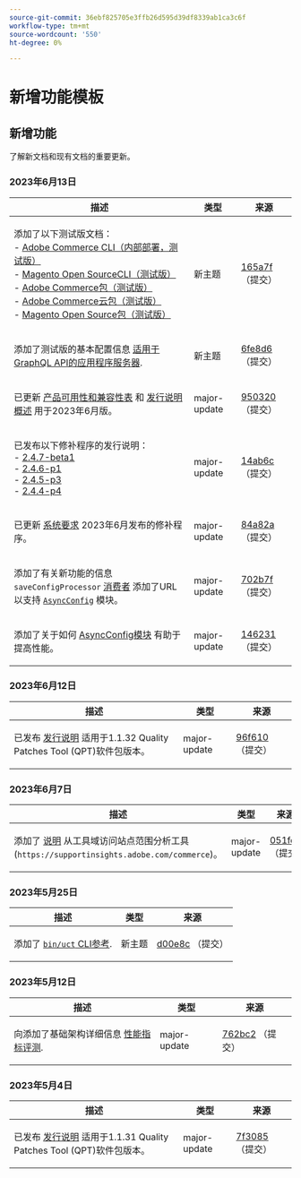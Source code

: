 ```yaml
---
source-git-commit: 36ebf825705e3ffb26d595d39df8339ab1ca3c6f
workflow-type: tm+mt
source-wordcount: '550'
ht-degree: 0%

---
```

# 新增功能模板

## 新增功能

了解新文档和现有文档的重要更新。

### 2023年6月13日

<table style="table-layout:auto;">
  <thead>
    <tr>
      <th>描述</th>
      <th>类型</th>
      <th>来源</th>
    </tr>
  </thead>
  <tbody>
    <tr>
      <td><p>添加了以下测试版文档：<br />- <a href="https://experienceleague.adobe.com/docs/commerce-operations/reference/commerce-on-premises-beta.html">Adobe Commerce CLI（内部部署，测试版）</a><br />- <a href="https://experienceleague.adobe.com/docs/commerce-operations/reference/magento-open-source-beta.html">Magento Open SourceCLI（测试版）</a><br />- <a href="https://experienceleague.adobe.com/docs/commerce-operations/release/packages/adobe-commerce-beta.html">Adobe Commerce包（测试版）</a><br />- <a href="https://experienceleague.adobe.com/docs/commerce-operations/release/packages/cloud-beta.html">Adobe Commerce云包（测试版）</a><br />- <a href="https://experienceleague.adobe.com/docs/commerce-operations/release/packages/magento-open-source-beta.html">Magento Open Source包（测试版）</a></p>
</td>
      <td>新主题</td>
      <td><a href="https://github.com/AdobeDocs/commerce-operations.en/commit/165a7f99fa173b17e436c07dc1fbcf9323478762">165a7f</a> （提交）</td>
    </tr>
    <tr>
      <td><p>添加了测试版的基本配置信息 <a href="https://experienceleague.adobe.com/docs/commerce-operations/performance-best-practices/performance-best-practices/application-server.html">适用于GraphQL API的应用程序服务器</a>.</p>
</td>
      <td>新主题</td>
      <td><a href="https://github.com/AdobeDocs/commerce-operations.en/commit/6fe8d69933b7b2260a33b55bb2b12609addd3c90">6fe8d6</a> （提交）</td>
    </tr>
    <tr>
      <td><p>已更新 <a href="https://experienceleague.adobe.com/docs/commerce-operations/release/product-availability.html">产品可用性和兼容性表</a> 和 <a href="https://experienceleague.adobe.com/docs/commerce-operations/release/notes/overview.html">发行说明概述</a> 用于2023年6月版。</p>
</td>
      <td>major-update</td>
      <td><a href="https://github.com/AdobeDocs/commerce-operations.en/commit/95032071bca59ad1466aed16033a871d820c40b3">950320</a> （提交）</td>
    </tr>
    <tr>
      <td><p>已发布以下修补程序的发行说明：<br />- <a href="https://experienceleague.adobe.com/docs/commerce-operations/release/notes/adobe-commerce/2-4-7.html">2.4.7-beta1</a><br />- <a href="https://experienceleague.adobe.com/docs/commerce-operations/release/notes/security-patches/2-4-6-p1.html">2.4.6-p1</a><br />- <a href="https://experienceleague.adobe.com/docs/commerce-operations/release/notes/security-patches/2-4-5-p3.html">2.4.5-p3</a><br />- <a href="https://experienceleague.adobe.com/docs/commerce-operations/release/notes/security-patches/2-4-4-p4.html">2.4.4-p4</a></p>
</td>
      <td>major-update</td>
      <td><a href="https://github.com/AdobeDocs/commerce-operations.en/commit/14ab6c2495ffb2ddd6321cd0fbb317df6fd866b3">14ab6c</a> （提交）</td>
    </tr>
    <tr>
      <td><p>已更新 <a href="https://experienceleague.adobe.com/docs/commerce-operations/installation-guide/system-requirements.html">系统要求</a> 2023年6月发布的修补程序。</p>
</td>
      <td>major-update</td>
      <td><a href="https://github.com/AdobeDocs/commerce-operations.en/commit/84a82a6806e43a928be7e6743457d8fc9288338e">84a82a</a> （提交）</td>
    </tr>
    <tr>
      <td><p>添加了有关新功能的信息 <code class="language-plaintext highlighter-rouge">saveConfigProcessor</code> <a href="https://experienceleague.adobe.com/docs/commerce-operations/configuration-guide/message-queues/consumers.html">消费者</a> 添加了URL以支持 <a href="https://experienceleague.adobe.com/docs/commerce-operations/performance-best-practices/configuration.html#asynchronous-configuration-save"><code class="language-plaintext highlighter-rouge">AsyncConfig</code></a> 模块。</p>
</td>
      <td>major-update</td>
      <td><a href="https://github.com/AdobeDocs/commerce-operations.en/commit/702b7f73d1bd315528c332418ed3a5f2666c3efc">702b7f</a> （提交）</td>
    </tr>
    <tr>
      <td><p>添加了关于如何 <a href="https://experienceleague.adobe.com/docs/commerce-operations/performance-best-practices/configuration.html#asynchronous-configuration-save">AsyncConfig模块</a> 有助于提高性能。</p>
</td>
      <td>major-update</td>
      <td><a href="https://github.com/AdobeDocs/commerce-operations.en/commit/146231fb1b559e6043b8610da02c2015b2f77d6c">146231</a> （提交）</td>
    </tr>
  </tbody>
</table>

### 2023年6月12日

<table style="table-layout:auto;">
  <thead>
    <tr>
      <th>描述</th>
      <th>类型</th>
      <th>来源</th>
    </tr>
  </thead>
  <tbody>
    <tr>
      <td><p>已发布 <a href="https://experienceleague.adobe.com/docs/commerce-operations/tools/quality-patches-tool/release-notes.html">发行说明</a> 适用于1.1.32 Quality Patches Tool (QPT)软件包版本。</p>
</td>
      <td>major-update</td>
      <td><a href="https://github.com/AdobeDocs/commerce-operations.en/commit/96f6107732880601f3788ae73bebef3039aa85c3">96f610</a> （提交）</td>
    </tr>
  </tbody>
</table>

### 2023年6月7日

<table style="table-layout:auto;">
  <thead>
    <tr>
      <th>描述</th>
      <th>类型</th>
      <th>来源</th>
    </tr>
  </thead>
  <tbody>
    <tr>
      <td><p>添加了 <a href="https://experienceleague.adobe.com/docs/commerce-operations/tools/site-wide-analysis-tool/access.html">说明</a> 从工具域访问站点范围分析工具(<code class="language-plaintext highlighter-rouge">https://supportinsights.adobe.com/commerce</code>)。</p>
</td>
      <td>major-update</td>
      <td><a href="https://github.com/AdobeDocs/commerce-operations.en/commit/051fe7707cef593027bcff93ae39adfc5cf1af3c">051fe7</a> （提交）</td>
    </tr>
  </tbody>
</table><!-- date_group -->

### 2023年5月25日

<table style="table-layout:auto;">
  <thead>
    <tr>
      <th>描述</th>
      <th>类型</th>
      <th>来源</th>
    </tr>
  </thead>
  <tbody>
    <tr>
      <td><p>添加了 <a href="https://experienceleague.adobe.com/docs/commerce-operations/reference/uct.html"><code class="language-plaintext highlighter-rouge">bin/uct</code> CLI参考</a>.</p>
</td>
      <td>新主题</td>
      <td><a href="https://github.com/AdobeDocs/commerce-operations.en/commit/d00e8cb4ebce9cbda0218ef75f44d2ff0ec45bad">d00e8c</a> （提交）</td>
    </tr>
  </tbody>
</table>

### 2023年5月12日

<table style="table-layout:auto;">
  <thead>
    <tr>
      <th>描述</th>
      <th>类型</th>
      <th>来源</th>
    </tr>
  </thead>
  <tbody>
    <tr>
      <td><p>向添加了基础架构详细信息 <a href="https://experienceleague.adobe.com/docs/commerce-operations/implementation-playbook/infrastructure/performance/benchmarks.html">性能指标评测</a>.</p>
</td>
      <td>major-update</td>
      <td><a href="https://github.com/AdobeDocs/commerce-operations.en/commit/762bc2b9bdd19d92707525044a4178b6e89e4a3d">762bc2</a> （提交）</td>
    </tr>
  </tbody>
</table>

### 2023年5月4日

<table style="table-layout:auto;">
  <thead>
    <tr>
      <th>描述</th>
      <th>类型</th>
      <th>来源</th>
    </tr>
  </thead>
  <tbody>
    <tr>
      <td><p>已发布 <a href="https://experienceleague.adobe.com/docs/commerce-operations/tools/quality-patches-tool/release-notes.html">发行说明</a> 适用于1.1.31 Quality Patches Tool (QPT)软件包版本。</p>
</td>
      <td>major-update</td>
      <td><a href="https://github.com/AdobeDocs/commerce-operations.en/commit/7f30857b612d027dfce26fac1f947006f28ecfa6">7f3085</a> （提交）</td>
    </tr>
  </tbody>
</table><!-- date_group --><!-- month_group --><!-- year_group -->
